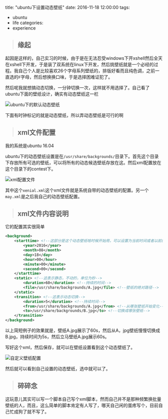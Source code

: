 title: "ubuntu下设置动态壁纸"
date: 2016-11-18 12:00:00
tags:
- ubuntu
- life
categories:
- experience

> ## 缘起

起因是这样的，自己实习的时候，由于是在无法忍受windows下开xshell然后全天在xshell下开发，于是装了双系统在linux下开发，然后挑壁纸就是一个必经的过程。我自己个人是比较喜欢26个字母系列壁纸的，排版好看而且纯色调，之前一直选的`F`字母，然后想换换口味，于是选择困难证犯了。

然后呢我就想搞动态切换，一分钟切换一次，这样就不用选择了。自己看了ubuntu下面的壁纸设计，确实有动态壁纸这一栏

![ubuntu下的默认动态壁纸](./picture/20161118_1.png)

下面有时钟标记的就是动态壁纸，所以弄动态壁纸是可行的啊

> ## xml文件配置

我的系统是ubuntu 16.04

ubuntu下的动态壁纸设置是在`/usr/share/backgrounds/`目录下。首先这个目录下存放所有可选的壁纸，可以将所有的动态候选壁纸存放在这。然后xml配置放在这个目录下的contest下。

![xml配置文件](./picture/20161118_2.png)

其中这个`xenial.xml`这个xml文件就是系统自带的动态壁纸的配置。另一个`may.xml`是之后我自己的动态壁纸配置。

> ## xml文件内容说明

它的配置其实很简单

``` xml
<background>
    <starttime> <!--这部分是这个动态壁纸啥时候开始用，可以设置为当前时间或者以前的时间-->
        <year>2016</year>
        <month>08</month>
        <day>18</day>
        <hour>00</hour>
        <minute>00</minute>
        <second>00</second>
    </starttime>
    <static> <!--这表示静态，不动的，单位为秒-->
        <duration>60</duration> <!--持续的时间-->
        <file>/usr/share/backgrounds/A.jpg</file> <!--壁纸的绝对路径-->
    </static>
    <transition> <!--这表示动态切换-->
        <duration>5</duration> <!--持续时间-->
        <from>/usr/share/backgrounds/A.jpg</from> <!--从哪张壁纸开始变化-->
        <to>/usr/share/backgrounds/B.jpg</to> <!--切换成哪张壁纸-->
    </transition>
</background>
```

以上简短例子的效果就是，壁纸A.jpg展示了60s，然后从A，jpg壁纸慢慢切换成B.jpg，持续时间为5s，然后立马壁纸A.jpg展示60s。

写好这个xml，然后保存，就可以在壁纸设置看到这个动态壁纸了。

![自定义壁纸配置](./picture/20161118_3.png)

然后就可以看到自己设置的动态壁纸，选中就可以了。

> ## 碎碎念

这玩意儿其实可以写一个脚本自己写个xml脚本，然而自己并不是那种频繁换批量壁纸的人，而且，这么简单的脚本肯定有人写了，哪天自己闲的蛋疼写个，目前自己忙成狗了就不写了。
